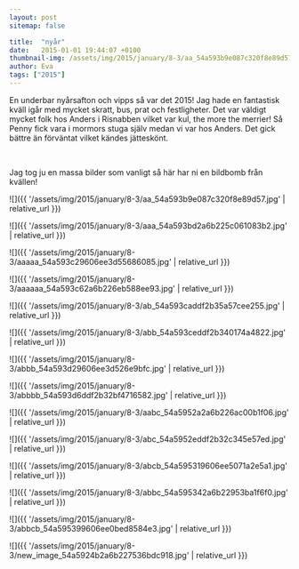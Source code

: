 ```yaml
---
layout: post
sitemap: false

title:  "nyår"
date:   2015-01-01 19:44:07 +0100
thumbnail-img: /assets/img/2015/january/8-3/aa_54a593b9e087c320f8e89d57.jpg
author: Eva
tags: ["2015"]
---
```


En underbar nyårsafton och vipps så var det 2015! Jag hade en fantastisk kväll igår med mycket skratt, bus, prat och festligheter. Det var väldigt mycket folk hos Anders i Risnabben vilket var kul, the more the merrier! Så Penny fick vara i mormors stuga själv medan vi var hos Anders. Det gick bättre än förväntat vilket kändes jätteskönt. 




 




Jag tog ju en massa bilder som vanligt så här har ni en bildbomb från kvällen!

![]({{ '/assets/img/2015/january/8-3/aa_54a593b9e087c320f8e89d57.jpg'  | relative_url }})

![]({{ '/assets/img/2015/january/8-3/aaa_54a593bd2a6b225c061083b2.jpg'  | relative_url }})

![]({{ '/assets/img/2015/january/8-3/aaaaa_54a593c29606ee3d55686085.jpg'  | relative_url }})

![]({{ '/assets/img/2015/january/8-3/aaaaaa_54a593c62a6b226eb588ee93.jpg'  | relative_url }})

![]({{ '/assets/img/2015/january/8-3/ab_54a593caddf2b35a57cee255.jpg'  | relative_url }})

![]({{ '/assets/img/2015/january/8-3/abb_54a593ceddf2b340174a4822.jpg'  | relative_url }})

![]({{ '/assets/img/2015/january/8-3/abbb_54a593d29606ee3d526e9bfc.jpg'  | relative_url }})

![]({{ '/assets/img/2015/january/8-3/abbbb_54a593d6ddf2b32bf4716582.jpg'  | relative_url }})

![]({{ '/assets/img/2015/january/8-3/aabc_54a5952a2a6b226ac00b1f06.jpg'  | relative_url }})

![]({{ '/assets/img/2015/january/8-3/abc_54a5952eddf2b32c345e57ed.jpg'  | relative_url }})

![]({{ '/assets/img/2015/january/8-3/abcb_54a595319606ee5071a2e5a1.jpg'  | relative_url }})

![]({{ '/assets/img/2015/january/8-3/abbc_54a595342a6b22953ba1f6f0.jpg'  | relative_url }})

![]({{ '/assets/img/2015/january/8-3/abbcb_54a595399606ee0bed8584e3.jpg'  | relative_url }})

![]({{ '/assets/img/2015/january/8-3/new_image_54a5924b2a6b227536bdc918.jpg'  | relative_url }})

